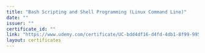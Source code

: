 ```yaml
---
title: "Bash Scripting and Shell Programming (Linux Command Line)"
date: ""
issuer: ""
certificate_id: ""
link: "https://www.udemy.com/certificate/UC-bdd4df16-d4fd-4db1-8f99-995110657a09/"
layout: certificates
---
```

